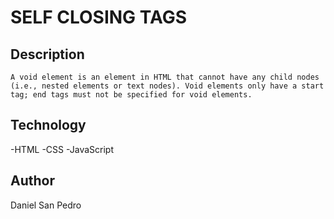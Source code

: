 # SELF CLOSING TAGS

## Description

    A void element is an element in HTML that cannot have any child nodes (i.e., nested elements or text nodes). Void elements only have a start tag; end tags must not be specified for void elements.

## Technology

-HTML
-CSS
-JavaScript

## Author

Daniel San Pedro
